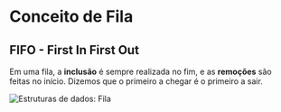 # Conceito de Fila

## FIFO - First In First Out
Em uma fila, a __inclusão__ é sempre realizada no fim, e as __remoções__ são feitas no início. Dizemos que o primeiro a chegar é o 
primeiro a sair.

![Estruturas de dados: Fila](https://www.cos.ufrj.br/~rfarias/cos121/fila1.png)
